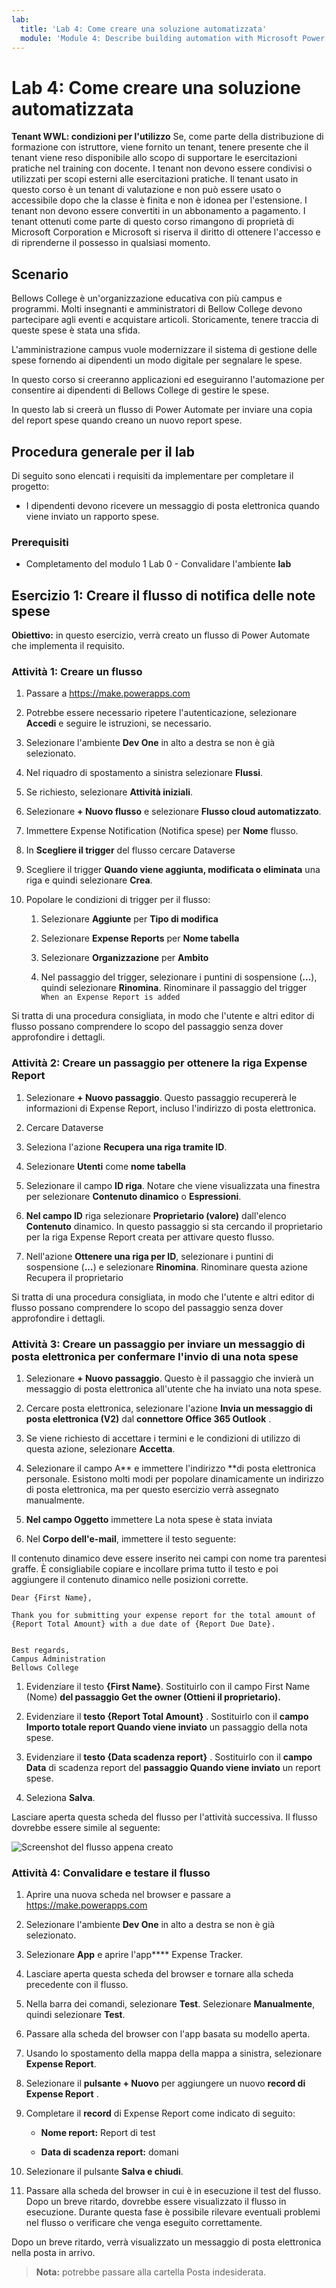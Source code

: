```yaml
---
lab:
  title: 'Lab 4: Come creare una soluzione automatizzata'
  module: 'Module 4: Describe building automation with Microsoft Power Automate'
---
```


# Lab 4: Come creare una soluzione automatizzata

**Tenant WWL: condizioni per l'utilizzo** Se, come parte della distribuzione di formazione con istruttore, viene fornito un tenant, tenere presente che il tenant viene reso disponibile allo scopo di supportare le esercitazioni pratiche nel training con docente. I tenant non devono essere condivisi o utilizzati per scopi esterni alle esercitazioni pratiche. Il tenant usato in questo corso è un tenant di valutazione e non può essere usato o accessibile dopo che la classe è finita e non è idonea per l'estensione. I tenant non devono essere convertiti in un abbonamento a pagamento. I tenant ottenuti come parte di questo corso rimangono di proprietà di Microsoft Corporation e Microsoft si riserva il diritto di ottenere l'accesso e di riprenderne il possesso in qualsiasi momento. 

## Scenario

Bellows College è un'organizzazione educativa con più campus e programmi. Molti insegnanti e amministratori di Bellow College devono partecipare agli eventi e acquistare articoli. Storicamente, tenere traccia di queste spese è stata una sfida. 

L'amministrazione campus vuole modernizzare il sistema di gestione delle spese fornendo ai dipendenti un modo digitale per segnalare le spese. 

In questo corso si creeranno applicazioni ed eseguiranno l'automazione per consentire ai dipendenti di Bellows College di gestire le spese. 

In questo lab si creerà un flusso di Power Automate per inviare una copia del report spese quando creano un nuovo report spese.

## Procedura generale per il lab

Di seguito sono elencati i requisiti da implementare per completare il progetto:

- I dipendenti devono ricevere un messaggio di posta elettronica quando viene inviato un rapporto spese. 

### Prerequisiti

- Completamento del modulo 1 Lab 0 - Convalidare l'ambiente **lab**

## Esercizio 1: Creare il flusso di notifica delle note spese

**Obiettivo:** in questo esercizio, verrà creato un flusso di Power Automate che implementa il requisito. 

### Attività 1: Creare un flusso

1. Passare a https://make.powerapps.com

1. Potrebbe essere necessario ripetere l'autenticazione, selezionare **Accedi** e seguire le istruzioni, se necessario.

1. Selezionare l'ambiente **Dev One** in alto a destra se non è già selezionato.

1. Nel riquadro di spostamento a sinistra selezionare **Flussi**.

1. Se richiesto, selezionare **Attività iniziali**.

1. Selezionare **+ Nuovo flusso** e selezionare **Flusso cloud automatizzato**.

1. Immettere Expense Notification (Notifica spese) per **Nome** flusso.

1. In **Scegliere il trigger** del flusso cercare Dataverse

1. Scegliere il trigger **Quando viene aggiunta, modificata o eliminata** una riga e quindi selezionare **Crea**.

1. Popolare le condizioni di trigger per il flusso:

    1. Selezionare **Aggiunte** per **Tipo di modifica**
    
    1. Selezionare **Expense Reports** per **Nome tabella**

    1. Selezionare **Organizzazione** per **Ambito**

    1. Nel passaggio del trigger, selezionare i puntini di sospensione (**...**), quindi selezionare **Rinomina**. Rinominare il passaggio del trigger `When an Expense Report is added` 

Si tratta di una procedura consigliata, in modo che l'utente e altri editor di flusso possano comprendere lo scopo del passaggio senza dover approfondire i dettagli.

### Attività 2: Creare un passaggio per ottenere la riga Expense Report

1. Selezionare **+ Nuovo passaggio**. Questo passaggio recupererà le informazioni di Expense Report, incluso l'indirizzo di posta elettronica.

1. Cercare Dataverse

1. Seleziona l'azione **Recupera una riga tramite ID**.

1. Selezionare **Utenti** come **nome tabella**

1. Selezionare il campo **ID riga**. Notare che viene visualizzata una finestra per selezionare **Contenuto dinamico** o **Espressioni**.

1. **Nel campo ID** riga selezionare **Proprietario (valore)** dall'elenco **Contenuto** dinamico. In questo passaggio si sta cercando il proprietario per la riga Expense Report creata per attivare questo flusso. 

1. Nell'azione **Ottenere una riga per ID**, selezionare i puntini di sospensione (**...**) e selezionare **Rinomina**. Rinominare questa azione Recupera il proprietario

Si tratta di una procedura consigliata, in modo che l'utente e altri editor di flusso possano comprendere lo scopo del passaggio senza dover approfondire i dettagli.

### Attività 3: Creare un passaggio per inviare un messaggio di posta elettronica per confermare l'invio di una nota spese

1. Selezionare **+ Nuovo passaggio**. Questo è il passaggio che invierà un messaggio di posta elettronica all'utente che ha inviato una nota spese.

1. Cercare posta elettronica, selezionare l'azione **Invia un messaggio di posta elettronica (V2)** dal **connettore Office 365 Outlook** .

1. Se viene richiesto di accettare i termini e le condizioni di utilizzo di questa azione, selezionare **Accetta**.

1. Selezionare il campo A** e immettere l'indirizzo **di posta elettronica personale. Esistono molti modi per popolare dinamicamente un indirizzo di posta elettronica, ma per questo esercizio verrà assegnato manualmente.  

1. **Nel campo Oggetto** immettere La nota spese è stata inviata

1. Nel **Corpo dell'e-mail**, immettere il testo seguente:

Il contenuto dinamico deve essere inserito nei campi con nome tra parentesi graffe. È consigliabile copiare e incollare prima tutto il testo e poi aggiungere il contenuto dinamico nelle posizioni corrette.

    Dear {First Name},
    
    Thank you for submitting your expense report for the total amount of {Report Total Amount} with a due date of {Report Due Date}.
    
     
    Best regards,
    Campus Administration
    Bellows College

1. Evidenziare il testo **{First Name}**. Sostituirlo con il campo First Name (Nome) **del passaggio Get the **owner (Ottieni il proprietario**).**

1. Evidenziare il **testo {Report Total Amount}** . Sostituirlo con il **campo **Importo** totale report Quando viene inviato** un passaggio della nota spese.

1. Evidenziare il **testo {Data scadenza report}** . Sostituirlo con il **campo Data** di scadenza report del **passaggio Quando viene inviato** un report spese.

1. Seleziona **Salva**.

Lasciare aperta questa scheda del flusso per l'attività successiva. Il flusso dovrebbe essere simile al seguente:

![Screenshot del flusso appena creato](media/lab-4-create-an-automated-solution-01.png)

### Attività 4: Convalidare e testare il flusso

1. Aprire una nuova scheda nel browser e passare a https://make.powerapps.com

1. Selezionare l'ambiente **Dev One** in alto a destra se non è già selezionato.

1. Selezionare **App** e aprire l'app**** Expense Tracker.

1. Lasciare aperta questa scheda del browser e tornare alla scheda precedente con il flusso.

1. Nella barra dei comandi, selezionare **Test**. Selezionare **Manualmente**, quindi selezionare **Test**.

1. Passare alla scheda del browser con l'app basata su modello aperta.

1. Usando lo spostamento della mappa della mappa a sinistra, selezionare **Expense Report**.

1. Selezionare il **pulsante + Nuovo** per aggiungere un nuovo **record di Expense Report** .

1. Completare il **record** di Expense Report come indicato di seguito:

    - **Nome report:** Report di test

    - **Data di scadenza report:** domani 

1. Selezionare il pulsante **Salva e chiudi**.

1. Passare alla scheda del browser in cui è in esecuzione il test del flusso. Dopo un breve ritardo, dovrebbe essere visualizzato il flusso in esecuzione. Durante questa fase è possibile rilevare eventuali problemi nel flusso o verificare che venga eseguito correttamente.

Dopo un breve ritardo, verrà visualizzato un messaggio di posta elettronica nella posta in arrivo. 

>**Nota:** potrebbe passare alla cartella Posta indesiderata.
